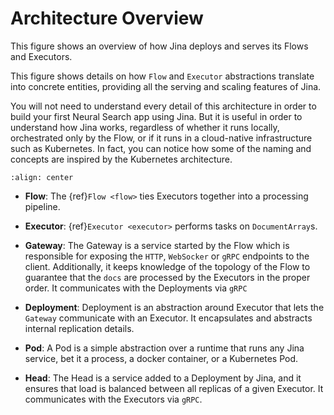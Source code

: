 # Architecture Overview

This figure shows an overview of how Jina deploys and serves its Flows and Executors.

This figure shows details on how `Flow` and `Executor` abstractions translate into concrete entities, providing all the 
serving and scaling features of Jina.

You will not need to understand every detail of this architecture in order to build your first Neural Search app using Jina. But it is useful in order to understand how Jina works, regardless of whether it runs locally, orchestrated only by the Flow, or if it runs in 
a cloud-native infrastructure such as Kubernetes. In fact, you can notice how some of the naming and concepts are inspired by the Kubernetes architecture.
 

```{figure} arch-overview.svg
:align: center
```

- **Flow**: The {ref}`Flow <flow>` ties Executors together into a processing pipeline.

- **Executor**: {ref}`Executor <executor>` performs tasks on `DocumentArray`s.

- **Gateway**: The Gateway is a service started by the Flow which is responsible for exposing the `HTTP`, `WebSocker` or `gRPC` endpoints to the client. Additionally, it
keeps knowledge of the topology of the Flow to guarantee that the `docs` are processed by the Executors in the proper order. It communicates with the Deployments via `gRPC`

- **Deployment**: Deployment is an abstraction around Executor that lets the `Gateway` communicate with an Executor. It encapsulates and abstracts internal replication details.

- **Pod**: A Pod is a simple abstraction over a runtime that runs any Jina service, bet it a process, a docker container, or a Kubernetes Pod.

- **Head**: The Head is a service added to a Deployment by Jina, and it ensures that load is balanced between all replicas of a given Executor. It communicates with the Executors via `gRPC`.
